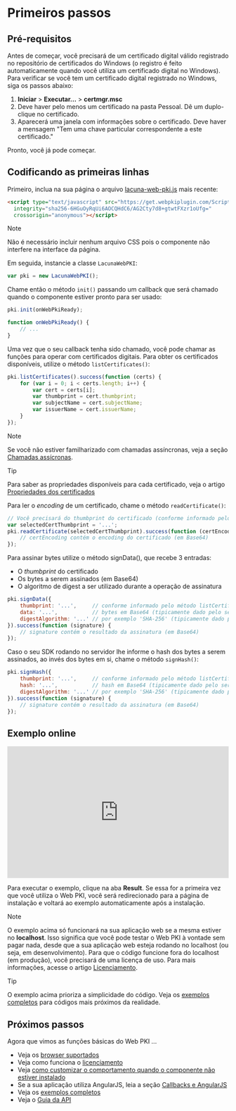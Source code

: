 ﻿# Primeiros passos

## Pré-requisitos

Antes de começar, você precisará de um certificado digital válido registrado no repositório de certificados do Windows (o registro é feito automaticamente quando você utiliza um certificado digital no Windows). Para verificar se você tem um certificado digital registrado no Windows, siga os passos abaixo:

1. **Iniciar** > **Executar...** > **certmgr.msc**
1. Deve haver pelo menos um certificado na pasta Pessoal. Dê um duplo-clique no certificado.
1. Aparecerá uma janela com informações sobre o certificado. Deve haver a mensagem "Tem uma chave particular correspondente a este certificado."

Pronto, você já pode começar.

## Codificando as primeiras linhas

Primeiro, inclua na sua página o arquivo [lacuna-web-pki.js](https://get.webpkiplugin.com/Scripts/LacunaWebPKI/lacuna-web-pki-2.9.0.js) mais recente:

```html
<script type="text/javascript" src="https://get.webpkiplugin.com/Scripts/LacunaWebPKI/lacuna-web-pki-2.9.0.js"
  integrity="sha256-6HGuOyRqUi6AOCQHdC6/AG2Cty7d8+gtwtFXzr1oUfg="
  crossorigin="anonymous"></script>
```

> [!NOTE]
> Não é necessário incluir nenhum arquivo CSS pois o componente não interfere na interface da página.

Em seguida, instancie a classe `LacunaWebPKI`:

```javascript
var pki = new LacunaWebPKI();
```

Chame então o método `init()` passando um callback que será chamado quando o componente estiver pronto para ser usado:

```javascript
pki.init(onWebPkiReady);

function onWebPkiReady() {
    // ...
}
```

Uma vez que o seu callback tenha sido chamado, você pode chamar as funções para operar com certificados digitais. Para obter os certificados disponíveis, utilize o método `listCertificates()`:

```javascript
pki.listCertificates().success(function (certs) {
    for (var i = 0; i < certs.length; i++) {
        var cert = certs[i];
        var thumbprint = cert.thumbprint;
        var subjectName = cert.subjectName;
        var issuerName = cert.issuerName;
    }
});
```

> [!NOTE]
> Se você não estiver familharizado com chamadas assíncronas, veja a seção [Chamadas assícronas](async.md).

> [!TIP]
> Para saber as propriedades disponíveis para cada certificado, veja o artigo [Propriedades dos certificados](cert-properties.md)

Para ler o *encoding* de um certificado, chame o método `readCertificate()`:

```javascript
// Você precisará do thumbprint do certificado (conforme informado pelo método listCertificates)
var selectedCertThumbprint = '...';
pki.readCertificate(selectedCertThumbprint).success(function (certEncoding) {
    // certEncoding contém o encoding do certificado (em Base64)
});
```

Para assinar bytes utilize o método signData(), que recebe 3 entradas:

* O *thumbprint* do certificado
* Os bytes a serem assinados (em Base64)
* O algoritmo de digest a ser utilizado durante a operação de assinatura

```javascript
pki.signData({
    thumbprint: '...',     // conforme informado pelo método listCertificates
    data: '...',           // bytes em Base64 (tipicamente dado pelo servidor)
    digestAlgorithm: '...' // por exemplo 'SHA-256' (tipicamente dado pelo servidor)
}).success(function (signature) {
    // signature contém o resultado da assinatura (em Base64)
});
```

Caso o seu SDK rodando no servidor lhe informe o hash dos bytes a serem assinados, ao invés dos bytes em si, chame o método `signHash()`:

```javascript
pki.signHash({
    thumbprint: '...',     // conforme informado pelo método listCertificates
    hash: '...',           // hash em Base64 (tipicamente dado pelo servidor)
    digestAlgorithm: '...' // por exemplo 'SHA-256' (tipicamente dado pelo servidor)
}).success(function (signature) {
    // signature contém o resultado da assinatura (em Base64)
});
```

## Exemplo online

<iframe width="100%" height="300" src="https://jsfiddle.net/LacunaSoftware/6zkwejb9/embedded/" allowfullscreen="allowfullscreen" frameborder="0"></iframe>

Para executar o exemplo, clique na aba **Result**. Se essa for a primeira vez que você utiliza o Web PKI, você será redirecionado para a página de instalação e voltará ao exemplo automaticamente após a instalação.

> [!NOTE]
> O exemplo acima só funcionará na sua aplicação web se a mesma estiver no **localhost**. Isso significa que você pode testar o Web PKI à vontade sem pagar nada, desde que a
> sua aplicação web esteja rodando no localhost (ou seja, em desenvolvimento). Para que o código funcione fora do localhost (em produção), você precisará de uma licença de uso.
> Para mais informações, acesse o artigo [Licenciamento](licensing.md).

> [!TIP]
> O exemplo acima prioriza a simplicidade do código. Veja os [exemplos completos](full-samples.md) para códigos mais próximos da realidade.

## Próximos passos

Agora que vimos as funções básicas do Web PKI ...

* Veja os [browser suportados](browser-support.md)
* Veja como funciona o [licenciamento](licensing.md)
* Veja [como customizar o comportamento quando o componente não estiver instalado](customizing-not-installed.md)
* Se a sua aplicação utiliza AngularJS, leia a seção [Callbacks e AngularJS](angularjs.md)
* Veja os [exemplos completos](full-samples.md)
* Veja o [Guia da API](api-reference/index.md)
